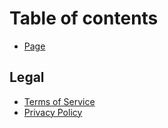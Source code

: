 # Table of contents

* [Page](README.md)

## Legal

* [Terms of Service](legal/terms-of-service.md)
* [Privacy Policy](legal/privacy-policy.md)
